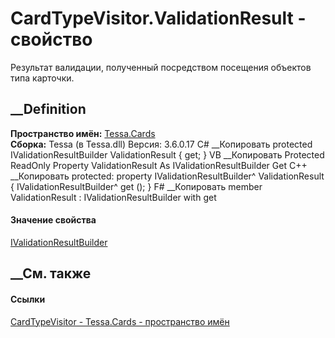 # CardTypeVisitor.ValidationResult - свойство
Результат валидации, полученный посредством посещения объектов типа карточки.
## __Definition
 **Пространство имён:** [Tessa.Cards](N_Tessa_Cards.htm)  
 **Сборка:** Tessa (в Tessa.dll) Версия: 3.6.0.17
C# __Копировать
     protected IValidationResultBuilder ValidationResult { get; }
VB __Копировать
     Protected ReadOnly Property ValidationResult As IValidationResultBuilder
    	Get
C++ __Копировать
     protected:
    property IValidationResultBuilder^ ValidationResult {
    	IValidationResultBuilder^ get ();
    }
F# __Копировать
     member ValidationResult : IValidationResultBuilder with get
#### Значение свойства
[IValidationResultBuilder](T_Tessa_Platform_Validation_IValidationResultBuilder.htm)
##  __См. также
#### Ссылки
[CardTypeVisitor - ](T_Tessa_Cards_CardTypeVisitor.htm)
[Tessa.Cards - пространство имён](N_Tessa_Cards.htm)
